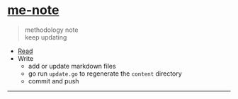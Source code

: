 [content]: https://mengxianbin.github.io/me-note/content

# [me-note][content]
> methodology note  
> keep updating  

* [Read][content]
* Write
    * add or update markdown files
    * go run `update.go` to regenerate the `content` directory
    * commit and push

---
